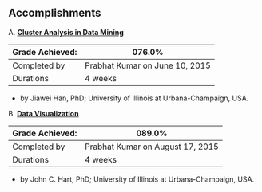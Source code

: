 ## Accomplishments
A. [**Cluster Analysis in Data Mining**](https://www.coursera.org/account/accomplishments/certificate/LL3KC6M676)

| Grade Achieved: | 076.0% |
| --------------- | ------ |
| Completed by    | Prabhat Kumar on June 10, 2015 |
| Durations       | 4 weeks |
- by Jiawei Han, PhD; University of Illinois at Urbana-Champaign, USA.

B. [**Data Visualization**](https://www.coursera.org/account/accomplishments/certificate/P7H7K9K3VA)

| Grade Achieved: | 089.0% |
| --------------- | ------ |
| Completed by    | Prabhat Kumar on August 17, 2015 |
| Durations       | 4 weeks |
- by John C. Hart, PhD; University of Illinois at Urbana-Champaign, USA.

